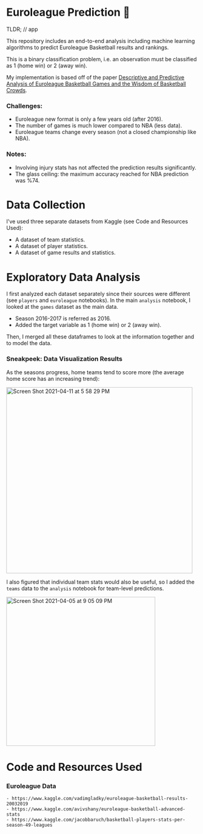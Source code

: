 # Euroleague Prediction 🏀

TLDR; // app

This repository includes an end-to-end analysis including machine learning algorithms to predict Euroleague Basketball results and rankings.

This is a binary classification problem, i.e. an observation must be classified as 1 (home win) or 2 (away win).

My implementation is based off of the paper [Descriptive and Predictive Analysis of Euroleague Basketball Games and the Wisdom of Basketball Crowds](https://paperswithcode.com/paper/descriptive-and-predictive-analysis-of).

### Challenges:
* Euroleague new format is only a few years old (after 2016).
* The number of games is much lower compared to NBA (less data).
* Euroleague teams change every season (not a closed championship like NBA).

### Notes:
* Involving injury stats has not affected the prediction results significantly.
* The glass ceiling: the maximum accuracy reached for NBA prediction was %74.


# Data Collection

I've used three separate datasets from Kaggle (see Code and Resources Used): 

- A dataset of team statistics.
- A dataset of player statistics.
- A dataset of game results and statistics.

# Exploratory Data Analysis

I first analyzed each dataset separately since their sources were different (see `players` and `euroleague` notebooks). In the main `analysis` notebook, I looked at the `games` dataset as the main data.

* Season 2016-2017 is referred as 2016.
* Added the target variable as 1 (home win) or 2 (away win).

Then, I merged all these dataframes to look at the information together and to model the data.

### Sneakpeek: Data Visualization Results

As the seasons progress, home teams tend to score more (the average home score has an increasing trend):

<img width="491" alt="Screen Shot 2021-04-11 at 5 58 29 PM" src="https://user-images.githubusercontent.com/66208179/114309358-8db14b80-9aef-11eb-9432-5c20174863ac.png">

I also figured that individual team stats would also be useful, so I added the `teams` data to the `analysis` notebook for team-level predictions.

<img width="393" alt="Screen Shot 2021-04-05 at 9 05 09 PM" src="https://user-images.githubusercontent.com/66208179/113612074-0760b980-9658-11eb-9c2c-3eb0d0028da9.png">

# Code and Resources Used

### Euroleague Data
```
- https://www.kaggle.com/vadimgladky/euroleague-basketball-results-20032019
- https://www.kaggle.com/avivshany/euroleague-basketball-advanced-stats
- https://www.kaggle.com/jacobbaruch/basketball-players-stats-per-season-49-leagues
```
